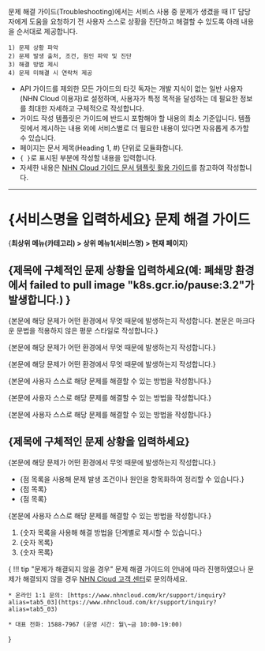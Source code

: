 문제 해결 가이드(Troubleshooting)에서는 서비스 사용 중 문제가 생겼을 때 IT 담당자에게 도움을 요청하기 전 사용자 스스로 상황을 진단하고 해결할 수 있도록 아래 내용을 순서대로 제공합니다.

```
1) 문제 상황 파악
2) 문제 발생 출처, 조건, 원인 파악 및 진단
3) 해결 방법 제시
4) 문제 미해결 시 연락처 제공
```

* API 가이드를 제외한 모든 가이드의 타깃 독자는 개발 지식이 없는 일반 사용자(NHN Cloud 이용자)로 설정하며, 사용자가 특정 목적을 달성하는 데 필요한 정보를 최대한 자세하고 구체적으로 작성합니다.
* 가이드 작성 템플릿은 가이드에 반드시 포함해야 할 내용의 최소 기준입니다. 템플릿에서 제시하는 내용 외에 서비스별로 더 필요한 내용이 있다면 자유롭게 추가할 수 있습니다.
* 페이지는 문서 제목(Heading 1, #) 단위로 모듈화합니다.
* `{ }`로 표시된 부분에 작성할 내용을 입력합니다.
* 자세한 내용은 [NHN Cloud 가이드 문서 템플릿 활용 가이드](https://nhnent.dooray.com/share/pages/zzvZY-57RG6imxkuc_-blA)를 참고하여 작성합니다.

---

# {서비스명을 입력하세요} 문제 해결 가이드

<!--문서의 각 페이지는 위 문서 제목(Heading 1, #) 단위로 모듈화합니다. 문서 제목(Heading 1)은 페이지당 1번만 사용할 수 있습니다.-->

{**최상위 메뉴(카테고리) > 상위 메뉴1(서비스명) > 현재 페이지**}

<!--문서의 제목 바로 아랫줄에 평문에 볼드체를 적용한 스타일로 사용자 가이드 내에서 현재 페이지까지의 경로를 작성합니다.  -->
<!--예: **Storage > Block Storage > 문제 해결 가이드**  -->

## {제목에 구체적인 문제 상황을 입력하세요(예: 폐쇄망 환경에서 failed to pull image "k8s.gcr.io/pause:3.2"가 발생합니다.) }

 <!--문제 상황은 '어디서', '무엇이', '어떻게' 되었는지를 반드시 포함하여 작성합니다. -->

{본문에 해당 문제가 어떤 환경에서 무엇 때문에 발생하는지 작성합니다. 본문은 마크다운 문법을 적용하지 않은 평문 스타일로 작성합니다.}

{본문에 해당 문제가 어떤 환경에서 무엇 때문에 발생하는지 작성합니다.}

{본문에 해당 문제가 어떤 환경에서 무엇 때문에 발생하는지 작성합니다.}

<!--문제의 원인 진단과 해결 방법 사이에 한 칸 공백을 둡니다.-->


{본문에 사용자 스스로 해당 문제를 해결할 수 있는 방법을 작성합니다.}

{본문에 사용자 스스로 해당 문제를 해결할 수 있는 방법을 작성합니다.}

{본문에 사용자 스스로 해당 문제를 해결할 수 있는 방법을 작성합니다.}

## {제목에 구체적인 문제 상황을 입력하세요}

{본문에 해당 문제가 어떤 환경에서 무엇 때문에 발생하는지 작성합니다.}

* {점 목록을 사용해 문제 발생 조건이나 원인을 항목화하여 정리할 수 있습니다.}
* {점 목록}
* {점 목록}

<!--문제의 원인 진단과 해결 방법 사이에 한 칸 공백을 둡니다.-->

{본문에 사용자 스스로 해당 문제를 해결할 수 있는 방법을 작성합니다.}

1. {숫자 목록을 사용해 해결 방법을 단계별로 제시할 수 있습니다.}
2. {숫자 목록}
3. {숫자 목록}


{
!!! tip "문제가 해결되지 않을 경우"
    문제 해결 가이드의 안내에 따라 진행하였으나 문제가 해결되지 않을 경우 [NHN Cloud 고객 센터](https://www.nhncloud.com/kr/support)로 문의하세요.
   
    * 온라인 1:1 문의: [https://www.nhncloud.com/kr/support/inquiry?alias=tab5_03](https://www.nhncloud.com/kr/support/inquiry?alias=tab5_03)
    
    * 대표 전화: 1588-7967 (운영 시간: 월\~금 10:00-19:00)
}
